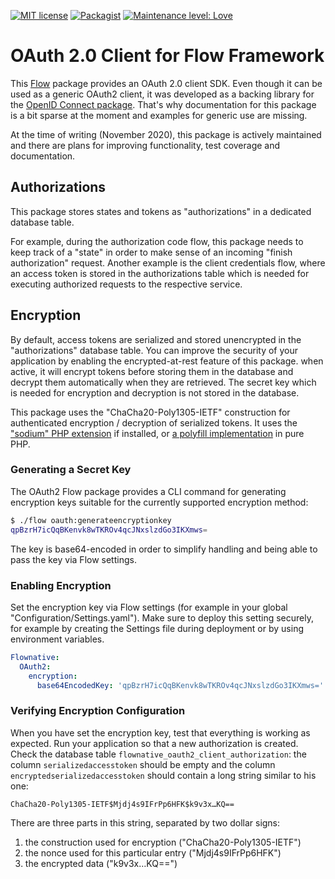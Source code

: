 [![MIT license](http://img.shields.io/badge/license-MIT-brightgreen.svg)](http://opensource.org/licenses/MIT)
[![Packagist](https://img.shields.io/packagist/v/flownative/oauth2-client.svg)](https://packagist.org/packages/flownative/oauth2-client)
[![Maintenance level: Love](https://img.shields.io/badge/maintenance-%E2%99%A1%E2%99%A1%E2%99%A1-ff69b4.svg)](https://www.flownative.com/en/products/open-source.html)

# OAuth 2.0 Client for Flow Framework

This [Flow](https://flow.neos.io) package provides an OAuth 2.0 client
SDK. Even though it can be used as a generic OAuth2 client, it was
developed as a backing library for the
[OpenID Connect package](https://github.com/flownative/flow-openidconnect-client).
That's why documentation for this package is a bit sparse at the moment
and examples for generic use are missing.

At the time of writing (November 2020), this package is actively
maintained and there are plans for improving functionality, test
coverage and documentation.

## Authorizations

This package stores states and tokens as "authorizations" in a dedicated
database table.  

For example, during the authorization code flow, this package needs to
keep track of a "state" in order to make sense of an incoming "finish
authorization" request. Another example is the client credentials flow,
where an access token is stored in the authorizations table which is
needed for executing authorized requests to the respective service.

## Encryption

By default, access tokens are serialized and stored unencrypted in the
"authorizations" database table. You can improve the security of your
application by enabling the encrypted-at-rest feature of this package.
when active, it will encrypt tokens before storing them in the database
and decrypt them automatically when they are retrieved. The secret key
which is needed for encryption and decryption is not stored in the
database.

This package uses the "ChaCha20-Poly1305-IETF" construction for
authenticated encryption / decryption of serialized tokens. It uses the
["sodium" PHP extension](https://www.php.net/sodium) if installed, or
[a polyfill implementation](https://packagist.org/packages/paragonie/sodium_compat)
in pure PHP.

### Generating a Secret Key

The OAuth2 Flow package provides a CLI command for generating encryption
keys suitable for the currently supported encryption method:

```bash
$ ./flow oauth:generateencryptionkey
qpBzrH7icQqBKenvk8wTKROv4qcJNxslzdGo3IKXmws=
```

The key is base64-encoded in order to simplify handling and being able
to pass the key via Flow settings.

### Enabling Encryption

Set the encryption key via Flow settings (for example in your global
"Configuration/Settings.yaml"). Make sure to deploy this setting
securely, for example by creating the Settings file during deployment or
by using environment variables.

```yaml
Flownative:
  OAuth2:
    encryption:
      base64EncodedKey: 'qpBzrH7icQqBKenvk8wTKROv4qcJNxslzdGo3IKXmws='
```

### Verifying Encryption Configuration

When you have set the encryption key, test that everything is working as
expected. Run your application so that a new authorization is created.
Check the database table `flownative_oauth2_client_authorization`: the
column `serializedaccesstoken` should be empty and the column
`encryptedserializedaccesstoken` should contain a long string similar to
his one:

```
ChaCha20-Poly1305-IETF$Mjdj4s9IFrPp6HFK$k9v3x…KQ==
```

There are three parts in this string, separated by two dollar signs:

1. the construction used for encryption ("ChaCha20-Poly1305-IETF")
2. the nonce used for this particular entry ("Mjdj4s9IFrPp6HFK")
3. the encrypted data ("k9v3x…KQ==")
